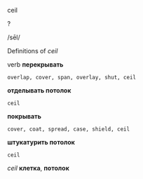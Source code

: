 ceil

?

/sēl/

Definitions of _ceil_

verb
**перекрывать**

    overlap, cover, span, overlay, shut, ceil
**отделывать потолок**

    ceil
**покрывать**

    cover, coat, spread, case, shield, ceil
**штукатурить потолок**

    ceil

_ceil_
**клетка**, **потолок**